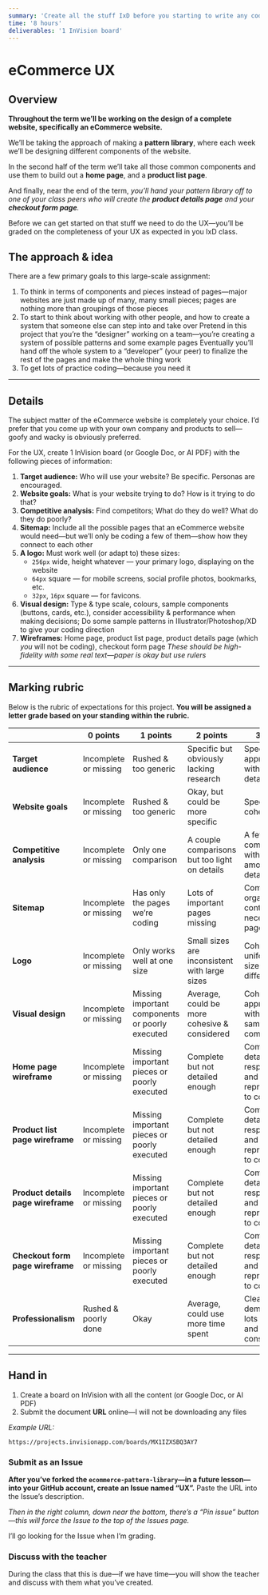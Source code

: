```yaml
---
summary: 'Create all the stuff IxD before you starting to write any code.'
time: '8 hours'
deliverables: '1 InVision board'
---
```


# eCommerce UX

## Overview

**Throughout the term we’ll be working on the design of a complete website, specifically an eCommerce website.**

We’ll be taking the approach of making a **pattern library**, where each week we’ll be designing different components of the website.

In the second half of the term we’ll take all those common components and use them to build out a **home page**, and a **product list page**.

And finally, near the end of the term, *you’ll hand your pattern library off to one of your class peers who will create the **product details page** and your **checkout form page**.*

Before we can get started on that stuff we need to do the UX—you’ll be graded on the completeness of your UX as expected in you IxD class.

## The approach & idea

There are a few primary goals to this large-scale assignment:

1. To think in terms of components and pieces instead of pages—major websites are just made up of many, many small pieces; pages are nothing more than groupings of those pieces
2. To start to think about working with other people, and how to create a system that someone else can step into and take over
  Pretend in this project that you’re the “designer” working on a team—you’re creating a system of possible patterns and some example pages
  Eventually you’ll hand off the whole system to a “developer” (your peer) to finalize the rest of the pages and make the whole thing work
3. To get lots of practice coding—because you need it

---

## Details

The subject matter of the eCommerce website is completely your choice. I’d prefer that you come up with your own company and products to sell—goofy and wacky is obviously preferred.

For the UX, create 1 InVision board (or Google Doc, or AI PDF) with the following pieces of information:

1. **Target audience:** Who will use your website? Be specific. Personas are encouraged.
2. **Website goals:** What is your website trying to do? How is it trying to do that?
3. **Competitive analysis:** Find competitors; What do they do well? What do they do poorly?
4. **Sitemap:** Include all the possible pages that an eCommerce website would need—but we’ll only be coding a few of them—show how they connect to each other
5. **A logo:** Must work well (or adapt to) these sizes:
    - `256px` wide, height whatever — your primary logo, displaying on the website
    - `64px` square — for mobile screens, social profile photos, bookmarks, etc.
    - `32px`, `16px` square — for favicons.
6. **Visual design:** Type & type scale, colours, sample components (buttons, cards, etc.), consider accessibility & performance when making decisions; Do some sample patterns in Illustrator/Photoshop/XD to give your coding direction
7. **Wireframes:** Home page, product list page, product details page (which *you* will not be coding), checkout form page
  *These should be high-fidelity with some real text—paper is okay but use rulers*

---

## Marking rubric

Below is the rubric of expectations for this project. **You will be assigned a letter grade based on your standing within the rubric.**

| | 0 points | 1 points | 2 points | 3 points |
| --- | --- | --- | --- | --- |
| **Target audience** | Incomplete or missing | Rushed & too generic | Specific but obviously lacking research | Specific and appropriate, with good details |
| **Website goals** | Incomplete or missing | Rushed & too generic | Okay, but could be more specific | Specific and cohesive |
| **Competitive analysis** | Incomplete or missing | Only one comparison | A couple comparisons but too light on details | A few good comparisons with a goodly amount of details |
| **Sitemap** | Incomplete or missing | Has only the pages we’re coding | Lots of important pages missing | Complete, organized and contains all necessary pages |
| **Logo** | Incomplete or missing | Only works well at one size | Small sizes are inconsistent with large sizes | Cohesive & uniform for all sizes, even if different |
| **Visual design** | Incomplete or missing | Missing important components or poorly executed | Average, could be more cohesive & considered | Cohesive & appropriate with a good sample of components |
| **Home page wireframe** | Incomplete or missing | Missing important pieces or poorly executed | Complete but not detailed enough | Complete, detailed, responsive, and a good representation to code from |
| **Product list page wireframe** | Incomplete or missing | Missing important pieces or poorly executed | Complete but not detailed enough | Complete, detailed, responsive, and a good representation to code from |
| **Product details page wireframe** | Incomplete or missing | Missing important pieces or poorly executed | Complete but not detailed enough | Complete, detailed, responsive, and a good representation to code from |
| **Checkout form page wireframe** | Incomplete or missing | Missing important pieces or poorly executed | Complete but not detailed enough | Complete, detailed, responsive, and a good representation to code from |
| **Professionalism** | Rushed & poorly done | Okay | Average, could use more time spent | Clearly demonstrated lots of effort and consideration |

---

## Hand in

1. Create a board on InVision with all the content (or Google Doc, or AI PDF)
2. Submit the document **URL** online—I will not be downloading any files

*Example URL:*

```
https://projects.invisionapp.com/boards/MX1IZXSBQ3AY7
```

### Submit as an Issue

**After you’ve forked the `ecommerce-pattern-library`—in a future lesson—into your GitHub account, create an Issue named “UX”.** Paste the URL into the Issue’s description.

*Then in the right column, down near the bottom, there’s a “Pin issue” button—this will force the Issue to the top of the Issues page.*

I’ll go looking for the Issue when I’m grading.

### Discuss with the teacher

During the class that this is due—if we have time—you will show the teacher and discuss with them what you’ve created.
